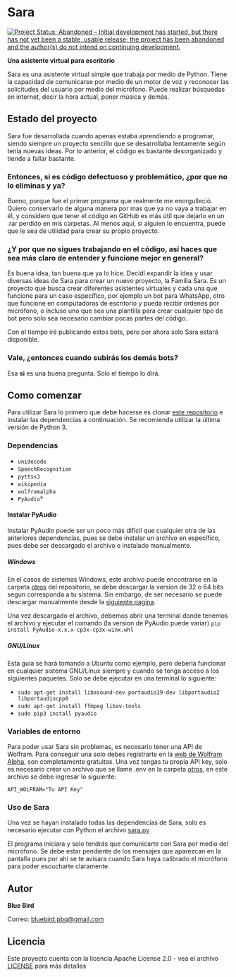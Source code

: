 # Sara

[![Project Status: Abandoned – Initial development has started, but there has not yet been a stable, usable release; the project has been abandoned and the author(s) do not intend on continuing development.](http://www.repostatus.org/badges/latest/abandoned.svg)](http://www.repostatus.org/#abandoned)

**Una asistente virtual para escritorio**

Sara es una asistente virtual simple que trabaja por medio de Python. Tiene la capacidad de comunicarse por medio de un motor de voz y reconocer las solicitudes del usuario por medio del micrófono. Puede realizar búsquedas en internet, decir la hora actual, poner música y demás.

## Estado del proyecto

Sara fue desarrollada cuando apenas estaba aprendiendo a programar, siendo siempre un proyecto sencillo que se desarrollaba lentamente según tenia nuevas ideas. Por lo anterior, el código es bastante desorganizado y tiende a fallar bastante.

### Entonces, si es código defectuoso y problemático, ¿por que no lo eliminas y ya?

Bueno, porque fue el primer programa que realmente me enorgulleció. Quiero conservarlo de alguna manera por mas que ya no vaya a trabajar en él, y considero que tener el código en GitHub es más útil que dejarlo en un .rar perdido en mis carpetas. Al menos aquí, si alguien lo encuentra, puede que le sea de utilidad para crear su propio proyecto.

### ¿Y por que no sigues trabajando en el código, así haces que sea más claro de entender y funcione mejor en general?

Es buena idea, tan buena que ya lo hice. Decidí expandir la idea y usar diversas ideas de Sara para crear un nuevo proyecto, la Familia Sara. Es un proyecto que busca crear diferentes asistentes virtuales y cada una que funcione para un caso específico, por ejemplo un bot para WhatsApp, otro que funcione en computadoras de escritorio y pueda recibir ordenes por micrófono, o incluso uno que sea una plantilla para crear cualquier tipo de bot pero solo sea necesario cambiar pocas partes del código.

Con el tiempo iré publicando estos bots, pero por ahora solo Sara estará disponible.

### Vale, ¿entonces cuando subirás los demás bots?

Esa **si** es una buena pregunta. Solo el tiempo lo dirá. 

## Como comenzar

Para utilizar Sara lo primero que debe hacerse es clonar [este repositorio](https://github.com/BlueBird-BH/Sara.git) e instalar las dependencias a continuación. Se recomienda utilizar la última versión de Python 3.

### Dependencias

- ``unidecode``
- ``SpeechRecognition``
- ``pyttsx3``
- ``wikipedia``
- ``wolframalpha``
- ``PyAudio``*

#### Instalar PyAudio

Instalar PyAudio puede ser un poco más difícil que cualquier otra de las anteriores dependencias, pues se debe instalar un archivo en específico, pues debe ser descargado el archivo e instalado manualmente. 

##### Windows

En el casos de sistemas Windows, este archivo puede encontrarse en la carpeta [otros](https://github.com/BlueBird-BH/Sara/blob/main/otros) del repositorio, se debe descargar la version de 32 o 64 bits segun corresponda a tu sistema. Sin embargo, de ser necesario se puede descargar manualmente desde la [siguiente pagina](https://www.lfd.uci.edu/~gohlke/pythonlibs/#pyaudio).

Una vez descargado el archivo, debemos abrir una terminal donde tenemos el archivo y ejecutar el comando (la version de PyAudio puede variar) ``pip install PyAudio-x.x.x-cp3x-cp3x-winx.whl``

##### GNU/Linux

Esta guía se hará tomando a Ubuntu como ejemplo, pero debería funcionar en cualquier sistema GNU/Linux siempre y cuando se tenga acceso a los siguientes paquetes. Solo se debe ejecutar en una terminal lo siguiente:

- ``sudo apt-get install libasound-dev portaudio19-dev libportaudio2 libportaudiocpp0``
- ``sudo apt-get install ffmpeg libav-tools``
- ``sudo pip3 install pyaudio``

### Variables de entorno

Para poder usar Sara sin problemas, es necesario tener una API de Wolfram. Para conseguir una solo debes registrarte en la [web de Wolfram Alpha](https://products.wolframalpha.com/api/), son completamente gratuitas. Una vez tengas tu propia API key, solo es necesario crear un archivo que se llame .env en la carpeta [otros](https://github.com/BlueBird-BH/Sara/tree/main/otros), en este archivo se debe ingresar lo siguiente:
```
API_WOLFRAM="Tu API Key"
```


### Uso de Sara

Una vez se hayan instalado todas las dependencias de Sara, solo es necesario ejecutar con Python el archivo [sara.py](https://github.com/BlueBird-BH/Sara/blob/main/sara.py)

El programa iniciara y solo tendrás que comunicarte con Sara por medio del micrófono. Se debe estar pendiente de los mensajes que aparezcan en la pantalla pues por ahí se te avisara cuando Sara haya calibrado el micrófono para poder escucharte claramente. 

## Autor

 **Blue Bird**
 
 Correo: bluebird.pbq@gmail.com

## Licencia

Este proyecto cuenta con la licencia Apache License 2.0 - vea el archivo [LICENSE](LICENSE) para más detalles
